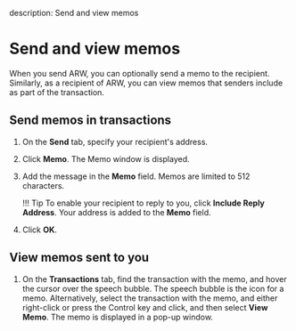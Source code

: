 description: Send and view memos
<!--- END of page meta data -->

# Send and view memos

When you send ARW, you can optionally send a memo to the recipient. Similarly, as a recipient of ARW, you can view memos that senders include as part of the transaction.

## Send memos in transactions

1. On the **Send** tab, specify your recipient's address.
1. Click **Memo**. The Memo window is displayed.
1. Add the message in the **Memo** field. Memos are limited to 512 characters.

    !!! Tip
        To enable your recipient to reply to you, click **Include Reply Address**. Your address is added to the **Memo** field. 

1. Click **OK**.

## View memos sent to you

1. On the **Transactions** tab, find the transaction with the memo, and hover the cursor over the speech bubble. The speech bubble is the icon for a memo. Alternatively, select the transaction with the memo, and either right-click or press the Control key and click, and then select **View Memo**. The memo is displayed in a pop-up window.
